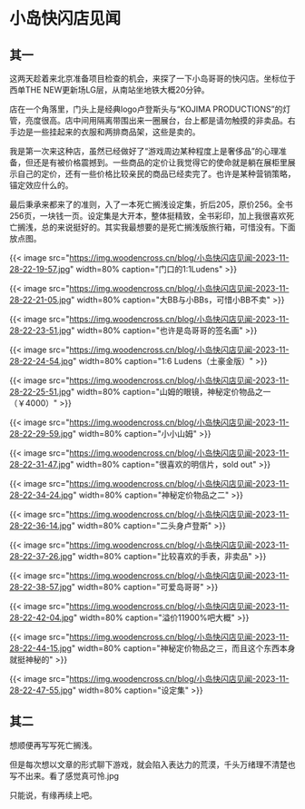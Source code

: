 # 小岛快闪店见闻

<!--more-->

## 其一

这两天趁着来北京准备项目检查的机会，来探了一下小岛哥哥的快闪店。坐标位于西单THE NEW更新场LG层，从南站坐地铁大概20分钟。

店在一个角落里，门头上是经典logo卢登斯头与“KOJIMA PRODUCTIONS”的灯管，亮度很高。店中间用隔离带围出来一圈展台，台上都是请勿触摸的非卖品。右手边是一些挂起来的衣服和两排商品架，这些是卖的。

我是第一次来这种店，虽然已经做好了“游戏周边某种程度上是奢侈品”的心理准备，但还是有被价格震撼到。一些商品的定价让我觉得它的使命就是躺在展柜里展示自己的定价，还有一些价格比较亲民的商品已经卖完了。也许是某种营销策略，锚定效应什么的。

最后秉承来都来了的准则，入了一本死亡搁浅设定集，折后205，原价256。全书256页，一块钱一页。设定集是大开本，整体挺精致，全书彩印，加上我很喜欢死亡搁浅，总的来说挺好的。其实我最想要的是死亡搁浅版旅行箱，可惜没有。下面放点图。

{{< image src="https://img.woodencross.cn/blog/小岛快闪店见闻-2023-11-28-22-19-57.jpg" width=80% caption="门口的1:1Ludens" >}}

{{< image src="https://img.woodencross.cn/blog/小岛快闪店见闻-2023-11-28-22-21-05.jpg" width=80% caption="大BB与小BBs，可惜小BB不卖" >}}

{{< image src="https://img.woodencross.cn/blog/小岛快闪店见闻-2023-11-28-22-23-51.jpg" width=80% caption="也许是岛哥哥的签名画" >}}

{{< image src="https://img.woodencross.cn/blog/小岛快闪店见闻-2023-11-28-22-24-54.jpg" width=80% caption="1:6 Ludens（土豪金版）" >}}

{{< image src="https://img.woodencross.cn/blog/小岛快闪店见闻-2023-11-28-22-25-51.jpg" width=80% caption="山姆的眼镜，神秘定价物品之一（￥4000）" >}}

{{< image src="https://img.woodencross.cn/blog/小岛快闪店见闻-2023-11-28-22-29-59.jpg" width=80% caption="小小山姆" >}}

{{< image src="https://img.woodencross.cn/blog/小岛快闪店见闻-2023-11-28-22-31-47.jpg" width=80% caption="很喜欢的明信片，sold out" >}}

{{< image src="https://img.woodencross.cn/blog/小岛快闪店见闻-2023-11-28-22-34-24.jpg" width=80% caption="神秘定价物品之二" >}}

{{< image src="https://img.woodencross.cn/blog/小岛快闪店见闻-2023-11-28-22-36-14.jpg" width=80% caption="二头身卢登斯" >}}

{{< image src="https://img.woodencross.cn/blog/小岛快闪店见闻-2023-11-28-22-37-26.jpg" width=80% caption="比较喜欢的手表，非卖品" >}}

{{< image src="https://img.woodencross.cn/blog/小岛快闪店见闻-2023-11-28-22-38-57.jpg" width=80% caption="可爱岛哥哥" >}}

{{< image src="https://img.woodencross.cn/blog/小岛快闪店见闻-2023-11-28-22-42-04.jpg" width=80% caption="溢价11900%吧大概" >}}

{{< image src="https://img.woodencross.cn/blog/小岛快闪店见闻-2023-11-28-22-44-15.jpg" width=80% caption="神秘定价物品之三，而且这个东西本身就挺神秘的" >}}

{{< image src="https://img.woodencross.cn/blog/小岛快闪店见闻-2023-11-28-22-47-55.jpg" width=80% caption="设定集" >}}

## 其二

想顺便再写写死亡搁浅。

但是每次想以文章的形式聊下游戏，就会陷入表达力的荒漠，千头万绪理不清楚也写不出来。看了感觉真可怜.jpg

只能说，有缘再续上吧。
